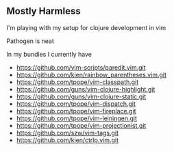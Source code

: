 Mostly Harmless
---------------
I'm playing with my setup for clojure development in vim

Pathogen is neat

In my bundles I currently have
 * https://github.com/vim-scripts/paredit.vim.git
 * https://github.com/kien/rainbow_parentheses.vim.git
 * https://github.com/tpope/vim-classpath.git
 * https://github.com/guns/vim-clojure-highlight.git
 * https://github.com/guns/vim-clojure-static.git
 * https://github.com/tpope/vim-dispatch.git
 * https://github.com/tpope/vim-fireplace.git
 * https://github.com/tpope/vim-leiningen.git
 * https://github.com/tpope/vim-projectionist.git
 * https://github.com/szw/vim-tags.git
 * https://github.com/kien/ctrlp.vim.git
